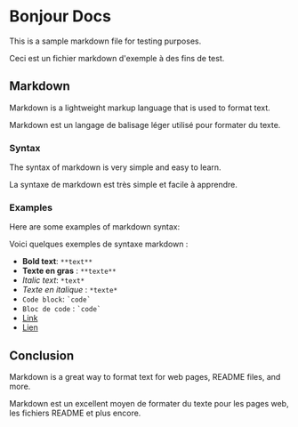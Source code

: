 # Bonjour Docs

This is a sample markdown file for testing purposes.

Ceci est un fichier markdown d'exemple à des fins de test.

## Markdown

Markdown is a lightweight markup language that is used to format text.

Markdown est un langage de balisage léger utilisé pour formater du texte.

### Syntax

The syntax of markdown is very simple and easy to learn.

La syntaxe de markdown est très simple et facile à apprendre.

### Examples

Here are some examples of markdown syntax:

Voici quelques exemples de syntaxe markdown :

- **Bold text**: `**text**`
- **Texte en gras** : `**texte**`
- *Italic text*: `*text*`
- *Texte en italique* : `*texte*`
- `Code block`: `` `code` ``
- `Bloc de code` : `` `code` ``
- [Link](https://www.example.com)
- [Lien](https://www.example.com)

## Conclusion

Markdown is a great way to format text for web pages, README files, and more.

Markdown est un excellent moyen de formater du texte pour les pages web, les fichiers README et plus encore.
